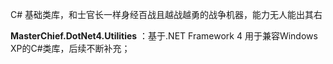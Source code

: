 C# 基础类库，和士官长一样身经百战且越战越勇的战争机器，能力无人能出其右

**MasterChief.DotNet4.Utilities**  ：基于.NET Framework 4 用于兼容Windows XP的C#类库，后续不断补充；


